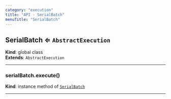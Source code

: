 ```yaml
---
category: "execution"
title: "API - SerialBatch"
menuTitle: "SerialBatch"
---
```


## SerialBatch ⇐ <code>AbstractExecution</code>&nbsp;<a name="SerialBatch" href="https://github.com/seznam/ima/blob/v17.11.0/packages/core/src/execution/SerialBatch.js#L8" target="_blank"><span class="icon"><i class="fas fa-external-link-alt fa-xs"></i></span></a>
**Kind**: global class  
**Extends**: <code>AbstractExecution</code>  

* * *

### serialBatch.execute()&nbsp;<a name="SerialBatch+execute" href="https://github.com/seznam/ima/blob/v17.11.0/packages/core/src/execution/SerialBatch.js#L12" target="_blank"><span class="icon"><i class="fas fa-external-link-alt fa-xs"></i></span></a>
**Kind**: instance method of [<code>SerialBatch</code>](#SerialBatch)  

* * *

